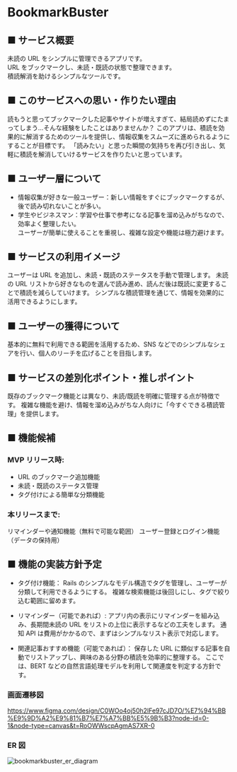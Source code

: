 # BookmarkBuster

## ■ サービス概要

未読の URL をシンプルに管理できるアプリです。  
URL をブックマークし、未読・既読の状態で整理できます。  
積読解消を助けるシンプルなツールです。

## ■ このサービスへの思い・作りたい理由

読もうと思ってブックマークした記事やサイトが増えすぎて、結局読めずにたまってしまう…そんな経験をしたことはありませんか？
このアプリは、積読を効果的に解消するためのツールを提供し、情報収集をスムーズに進められるようにすることが目標です。
「読みたい」と思った瞬間の気持ちを再び引き出し、気軽に積読を解消していけるサービスを作りたいと思っています。

## ■ ユーザー層について

- 情報収集が好きな一般ユーザー：新しい情報をすぐにブックマークするが、後で読み切れないことが多い。
- 学生やビジネスマン：学習や仕事で参考になる記事を溜め込みがちなので、効率よく整理したい。  
  ユーザーが簡単に使えることを重視し、複雑な設定や機能は極力避けます。

## ■ サービスの利用イメージ

ユーザーは URL を追加し、未読・既読のステータスを手動で管理します。
未読の URL リストから好きなものを選んで読み進め、読んだ後は既読に変更することで積読を減らしていけます。
シンプルな積読管理を通じて、情報を効果的に活用できるようにします。

## ■ ユーザーの獲得について

基本的に無料で利用できる範囲を活用するため、SNS などでのシンプルなシェアを行い、個人のリーチを広げることを目指します。

## ■ サービスの差別化ポイント・推しポイント

既存のブックマーク機能とは異なり、未読/既読を明確に管理する点が特徴です。
複雑な機能を避け、情報を溜め込みがちな人向けに「今すぐできる積読管理」を提供します。

## ■ 機能候補

### MVP リリース時:

- URL のブックマーク追加機能
- 未読・既読のステータス管理
- タグ付けによる簡単な分類機能

### 本リリースまで:

リマインダーや通知機能（無料で可能な範囲）
ユーザー登録とログイン機能（データの保持用）

## ■ 機能の実装方針予定

- タグ付け機能：
  Rails のシンプルなモデル構造でタグを管理し、ユーザーが分類して利用できるようにする。
  複雑な検索機能は後回しにし、タグで絞り込む範囲に留めます。

- リマインダー（可能であれば）:
  アプリ内の表示にリマインダーを組み込み、長期間未読の URL をリストの上位に表示するなどの工夫をします。
  通知 API は費用がかかるので、まずはシンプルなリスト表示で対応します。

- 関連記事おすすめ機能（可能であれば）：
  保存した URL に類似する記事を自動でリストアップし、興味のある分野の積読を効率的に整理する。
  ここでは、BERT などの自然言語処理モデルを利用して関連度を判定する方針です。

### 画面遷移図

https://www.figma.com/design/C0WOo4oj50h2lFe97cJD7O/%E7%94%BB%E9%9D%A2%E9%81%B7%E7%A7%BB%E5%9B%B3?node-id=0-1&node-type=canvas&t=RoOWWscpAgmAS7XR-0

### ER 図

![bookmarkbuster_er_diagram](https://github.com/user-attachments/assets/25f33f61-aa2c-485d-a37f-561404d229c0)
